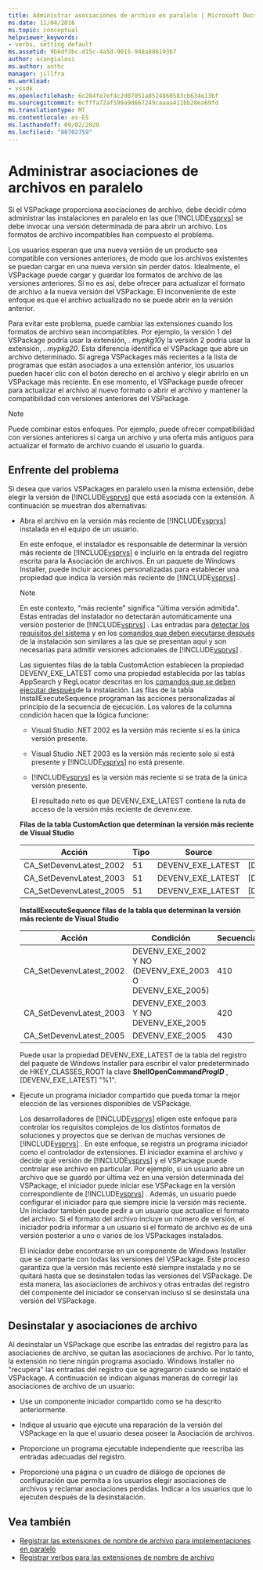 ```yaml
---
title: Administrar asociaciones de archivo en paralelo | Microsoft Docs
ms.date: 11/04/2016
ms.topic: conceptual
helpviewer_keywords:
- verbs, setting default
ms.assetid: 9b6df3bc-d15c-4a5d-9015-948a806193b7
author: acangialosi
ms.author: anthc
manager: jillfra
ms.workload:
- vssdk
ms.openlocfilehash: 6c284fe7ef4c2d07051a8524860583cb634e13bf
ms.sourcegitcommit: 6cfffa72af599a9d667249caaaa411bb28ea69fd
ms.translationtype: MT
ms.contentlocale: es-ES
ms.lasthandoff: 09/02/2020
ms.locfileid: "80702759"
---
```

# <a name="manage-side-by-side-file-associations"></a>Administrar asociaciones de archivos en paralelo

Si el VSPackage proporciona asociaciones de archivo, debe decidir cómo administrar las instalaciones en paralelo en las que [!INCLUDE[vsprvs](../code-quality/includes/vsprvs_md.md)] se debe invocar una versión determinada de para abrir un archivo. Los formatos de archivo incompatibles han compuesto el problema.

Los usuarios esperan que una nueva versión de un producto sea compatible con versiones anteriores, de modo que los archivos existentes se puedan cargar en una nueva versión sin perder datos. Idealmente, el VSPackage puede cargar y guardar los formatos de archivo de las versiones anteriores. Si no es así, debe ofrecer para actualizar el formato de archivo a la nueva versión del VSPackage. El inconveniente de este enfoque es que el archivo actualizado no se puede abrir en la versión anterior.

Para evitar este problema, puede cambiar las extensiones cuando los formatos de archivo sean incompatibles. Por ejemplo, la versión 1 del VSPackage podría usar la extensión, *. mypkg10*y la versión 2 podría usar la extensión, *. mypkg20*. Esta diferencia identifica el VSPackage que abre un archivo determinado. Si agrega VSPackages más recientes a la lista de programas que están asociados a una extensión anterior, los usuarios pueden hacer clic con el botón derecho en el archivo y elegir abrirlo en un VSPackage más reciente. En ese momento, el VSPackage puede ofrecer para actualizar el archivo al nuevo formato o abrir el archivo y mantener la compatibilidad con versiones anteriores del VSPackage.

> [!NOTE]
> Puede combinar estos enfoques. Por ejemplo, puede ofrecer compatibilidad con versiones anteriores si carga un archivo y una oferta más antiguos para actualizar el formato de archivo cuando el usuario lo guarda.

## <a name="face-the-problem"></a>Enfrente del problema

Si desea que varios VSPackages en paralelo usen la misma extensión, debe elegir la versión de [!INCLUDE[vsprvs](../code-quality/includes/vsprvs_md.md)] que está asociada con la extensión. A continuación se muestran dos alternativas:

- Abra el archivo en la versión más reciente de [!INCLUDE[vsprvs](../code-quality/includes/vsprvs_md.md)] instalada en el equipo de un usuario.

   En este enfoque, el instalador es responsable de determinar la versión más reciente de [!INCLUDE[vsprvs](../code-quality/includes/vsprvs_md.md)] e incluirlo en la entrada del registro escrita para la Asociación de archivos. En un paquete de Windows Installer, puede incluir acciones personalizadas para establecer una propiedad que indica la versión más reciente de [!INCLUDE[vsprvs](../code-quality/includes/vsprvs_md.md)] .

  > [!NOTE]
  > En este contexto, "más reciente" significa "última versión admitida". Estas entradas del instalador no detectarán automáticamente una versión posterior de [!INCLUDE[vsprvs](../code-quality/includes/vsprvs_md.md)] . Las entradas para [detectar los requisitos del sistema](../extensibility/internals/detecting-system-requirements.md) y en los [comandos que deben ejecutarse después](../extensibility/internals/commands-that-must-be-run-after-installation.md) de la instalación son similares a las que se presentan aquí y son necesarias para admitir versiones adicionales de [!INCLUDE[vsprvs](../code-quality/includes/vsprvs_md.md)] .

   Las siguientes filas de la tabla CustomAction establecen la propiedad DEVENV_EXE_LATEST como una propiedad establecida por las tablas AppSearch y RegLocator descritas en los [comandos que se deben ejecutar después](../extensibility/internals/commands-that-must-be-run-after-installation.md)de la instalación. Las filas de la tabla InstallExecuteSequence programan las acciones personalizadas al principio de la secuencia de ejecución. Los valores de la columna condición hacen que la lógica funcione:

  - Visual Studio .NET 2002 es la versión más reciente si es la única versión presente.

  - Visual Studio .NET 2003 es la versión más reciente solo si está presente y [!INCLUDE[vsprvs](../code-quality/includes/vsprvs_md.md)] no está presente.

  - [!INCLUDE[vsprvs](../code-quality/includes/vsprvs_md.md)] es la versión más reciente si se trata de la única versión presente.

    El resultado neto es que DEVENV_EXE_LATEST contiene la ruta de acceso de la versión más reciente de devenv.exe.

  **Filas de la tabla CustomAction que determinan la versión más reciente de Visual Studio**

  |Acción|Tipo|Source|Destino|
  |------------|----------|------------|------------|
  |CA_SetDevenvLatest_2002|51|DEVENV_EXE_LATEST|[DEVENV_EXE_2002]|
  |CA_SetDevenvLatest_2003|51|DEVENV_EXE_LATEST|[DEVENV_EXE_2003]|
  |CA_SetDevenvLatest_2005|51|DEVENV_EXE_LATEST|[DEVENV_EXE_2005]|

  **InstallExecuteSequence filas de la tabla que determinan la versión más reciente de Visual Studio**

  |Acción|Condición|Secuencia|
  |------------|---------------|--------------|
  |CA_SetDevenvLatest_2002|DEVENV_EXE_2002 Y NO (DEVENV_EXE_2003 O DEVENV_EXE_2005)|410|
  |CA_SetDevenvLatest_2003|DEVENV_EXE_2003 Y NO DEVENV_EXE_2005|420|
  |CA_SetDevenvLatest_2005|DEVENV_EXE_2005|430|

   Puede usar la propiedad DEVENV_EXE_LATEST de la tabla del registro del paquete de Windows Installer para escribir el valor predeterminado de HKEY_CLASSES_ROOT la clave **ShellOpenCommand*ProgID*** , [DEVENV_EXE_LATEST] "%1".

- Ejecute un programa iniciador compartido que pueda tomar la mejor elección de las versiones disponibles de VSPackage.

   Los desarrolladores de [!INCLUDE[vsprvs](../code-quality/includes/vsprvs_md.md)] eligen este enfoque para controlar los requisitos complejos de los distintos formatos de soluciones y proyectos que se derivan de muchas versiones de [!INCLUDE[vsprvs](../code-quality/includes/vsprvs_md.md)] . En este enfoque, se registra un programa iniciador como el controlador de extensiones. El iniciador examina el archivo y decide qué versión de [!INCLUDE[vsprvs](../code-quality/includes/vsprvs_md.md)] y el VSPackage puede controlar ese archivo en particular. Por ejemplo, si un usuario abre un archivo que se guardó por última vez en una versión determinada del VSPackage, el iniciador puede iniciar ese VSPackage en la versión correspondiente de [!INCLUDE[vsprvs](../code-quality/includes/vsprvs_md.md)] . Además, un usuario puede configurar el iniciador para que siempre inicie la versión más reciente. Un iniciador también puede pedir a un usuario que actualice el formato del archivo. Si el formato del archivo incluye un número de versión, el iniciador podría informar a un usuario si el formato de archivo es de una versión posterior a uno o varios de los VSPackages instalados.

   El iniciador debe encontrarse en un componente de Windows Installer que se comparte con todas las versiones del VSPackage. Este proceso garantiza que la versión más reciente esté siempre instalada y no se quitará hasta que se desinstalen todas las versiones del VSPackage. De esta manera, las asociaciones de archivos y otras entradas del registro del componente del iniciador se conservan incluso si se desinstala una versión del VSPackage.

## <a name="uninstall-and-file-associations"></a>Desinstalar y asociaciones de archivo

Al desinstalar un VSPackage que escribe las entradas del registro para las asociaciones de archivo, se quitan las asociaciones de archivo. Por lo tanto, la extensión no tiene ningún programa asociado. Windows Installer no "recupera" las entradas del registro que se agregaron cuando se instaló el VSPackage. A continuación se indican algunas maneras de corregir las asociaciones de archivo de un usuario:

- Use un componente iniciador compartido como se ha descrito anteriormente.

- Indique al usuario que ejecute una reparación de la versión del VSPackage en la que el usuario desea poseer la Asociación de archivos.

- Proporcione un programa ejecutable independiente que reescriba las entradas adecuadas del registro.

- Proporcione una página o un cuadro de diálogo de opciones de configuración que permita a los usuarios elegir asociaciones de archivos y reclamar asociaciones perdidas. Indicar a los usuarios que lo ejecuten después de la desinstalación.

## <a name="see-also"></a>Vea también

- [Registrar las extensiones de nombre de archivo para implementaciones en paralelo](../extensibility/registering-file-name-extensions-for-side-by-side-deployments.md)
- [Registrar verbos para las extensiones de nombre de archivo](../extensibility/registering-verbs-for-file-name-extensions.md)
